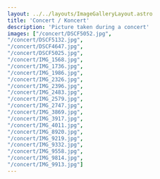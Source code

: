 ```yaml
---
layout: ../../layouts/ImageGalleryLayout.astro
title: 'Concert / Koncert'
description: 'Picture taken during a concert'
images: ["/concert/DSCF5052.jpg", 
"/concert/DSCF5132.jpg", 
"/concert/DSCF4647.jpg", 
"/concert/DSCF5025.jpg", 
"/concert/IMG_1568.jpg", 
"/concert/IMG_1736.jpg", 
"/concert/IMG_1986.jpg", 
"/concert/IMG_2326.jpg", 
"/concert/IMG_2396.jpg", 
"/concert/IMG_2483.jpg", 
"/concert/IMG_2579.jpg", 
"/concert/IMG_2747.jpg", 
"/concert/IMG_3869.jpg", 
"/concert/IMG_3917.jpg", 
"/concert/IMG_4011.jpg", 
"/concert/IMG_8920.jpg", 
"/concert/IMG_9219.jpg", 
"/concert/IMG_9332.jpg", 
"/concert/IMG_9558.jpg", 
"/concert/IMG_9814.jpg", 
"/concert/IMG_9913.jpg"]
---
```

